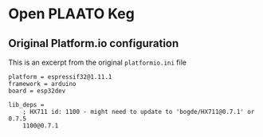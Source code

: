 # Open PLAATO Keg

## Original Platform.io configuration

This is an excerpt from the original `platformio.ini` file

```
platform = espressif32@1.11.1
framework = arduino
board = esp32dev

lib_deps =
    ; HX711 id: 1100 - might need to update to 'bogde/HX711@0.7.1' or 0.7.5
    1100@0.7.1
```